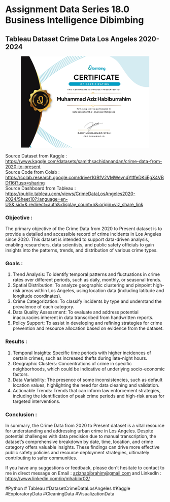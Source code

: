 # Assignment Data Series 18.0 Business Intelligence Dibimbing
##  Tableau Dataset Crime Data Los Angeles 2020-2024

<p align="center">
<img src="Sertifikat Data Series 18 Business Intelligence.jpg" width="80%" height="30%">
</p>

Source Dataset from Kaggle : https://www.kaggle.com/datasets/samithsachidanandan/crime-data-from-2020-to-present <br>
Source Code from Colab : https://colab.research.google.com/drive/1GBfV2VMWevndYtffeDKiiEgX4VBDf16t?usp=sharing <br>
Source Dashboard from Tableau : https://public.tableau.com/views/CrimeDataLosAngeles2020-2024/Sheet10?:language=en-US&:sid=&:redirect=auth&:display_count=n&:origin=viz_share_link 

### Objective :
The primary objective of the Crime Data from 2020 to Present dataset is to provide a detailed and accessible record of crime incidents in Los Angeles since 2020. This dataset is intended to support data-driven analysis, enabling researchers, data scientists, and public safety officials to gain insights into the patterns, trends, and distribution of various crime types.

### Goals :
1. Trend Analysis: To identify temporal patterns and fluctuations in crime rates over different periods, such as daily, monthly, or seasonal trends.
2. Spatial Distribution: To analyze geographic clustering and pinpoint high-risk areas within Los Angeles, using location data (including latitude and longitude coordinates).
3. Crime Categorization: To classify incidents by type and understand the prevalence of each category.
4. Data Quality Assessment: To evaluate and address potential inaccuracies inherent in data transcribed from handwritten reports.
5. Policy Support: To assist in developing and refining strategies for crime prevention and resource allocation based on evidence from the dataset.

### Results :
1. Temporal Insights: Specific time periods with higher incidences of certain crimes, such as increased thefts during late-night hours.
2. Geographic Clusters: Concentrations of crime in specific neighborhoods, which could be indicative of underlying socio-economic factors.
3. Data Variability: The presence of some inconsistencies, such as default location values, highlighting the need for data cleaning and validation.
4. Actionable Trends: Trends that can inform law enforcement strategies, including the identification of peak crime periods and high-risk areas for targeted interventions.
   
### Conclusion :
In summary, the Crime Data from 2020 to Present dataset is a vital resource for understanding and addressing urban crime in Los Angeles. Despite potential challenges with data precision due to manual transcription, the dataset’s comprehensive breakdown by date, time, location, and crime category offers valuable insights. These findings can drive more effective public safety policies and resource deployment strategies, ultimately contributing to safer communities.

If you have any suggestions or feedback, please don't hesitate to contact to me in direct message on Email : azizhabibrahim@gmail.com and LinkedIn : https://www.linkedin.com/in/mhabibr02/

#Python # Tableau #DatasetCrimeDataLosAngeles #Kaggle #ExploratoryData #CleaningData #VisualizationData
